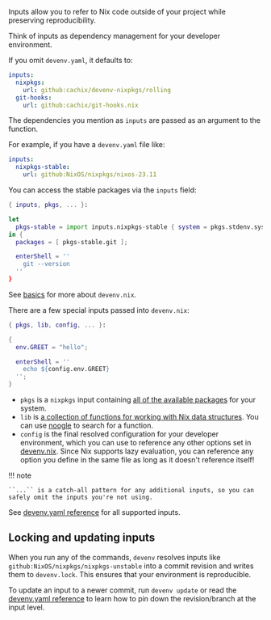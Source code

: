 Inputs allow you to refer to Nix code outside of your project
while preserving reproducibility.

Think of inputs as dependency management for your developer environment.

If you omit `devenv.yaml`, it defaults to:

```yaml title="devenv.yaml"
inputs:
  nixpkgs:
    url: github:cachix/devenv-nixpkgs/rolling
  git-hooks:
    url: github:cachix/git-hooks.nix
```

The dependencies you mention as `inputs` are passed as an argument to the function.

For example, if you have a `devenv.yaml` file like:

```yaml title="devenv.yaml"
inputs:
  nixpkgs-stable:
    url: github:NixOS/nixpkgs/nixos-23.11
```

You can access the stable packages via the `inputs` field:

```nix title="devenv.nix"
{ inputs, pkgs, ... }:

let
  pkgs-stable = import inputs.nixpkgs-stable { system = pkgs.stdenv.system; };
in {
  packages = [ pkgs-stable.git ];

  enterShell = ''
    git --version
  ''
}
```

See [basics](basics.md) for more about `devenv.nix`.

There are a few special inputs passed into `devenv.nix`:

```nix title="devenv.nix"
{ pkgs, lib, config, ... }:

{
  env.GREET = "hello";

  enterShell = ''
    echo ${config.env.GREET}
  '';
}
```

- `pkgs` is a `nixpkgs` input containing [all of the available packages](./packages.md#searching) for your system.
- `lib` is [a collection of functions for working with Nix data structures](https://nixos.org/manual/nixpkgs/stable/#sec-functions-library). You can use [noogle](https://noogle.dev/) to search for a function.
- `config` is the final resolved configuration for your developer environment, which you can use to reference any other options set in [devenv.nix](./reference/options.md).
   Since Nix supports lazy evaluation, you can reference any option you define in the same file as long as it doesn't reference itself!

!!! note

    ``...`` is a catch-all pattern for any additional inputs, so you can safely omit the inputs you're not using.

See [devenv.yaml reference](reference/yaml-options.md) for all supported inputs.

## Locking and updating inputs

When you run any of the commands, `devenv` resolves inputs like `github:NixOS/nixpkgs/nixpkgs-unstable` into a commit revision and writes them to `devenv.lock`. This ensures that your environment is reproducible.

To update an input to a newer commit, run `devenv update` or read the [devenv.yaml reference](reference/yaml-options.md) to learn how to pin down the revision/branch at the input level.
